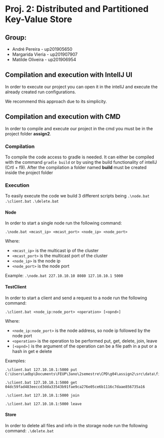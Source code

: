 # Proj. 2: Distributed and Partitioned Key-Value Store

## Group:
- André Pereira - up201905650
- Margarida Vieria - up201907907
- Matilde Oliveira - up201906954

## Compilation and execution with IntelIJ UI

In order to execute our project you can open it in the intelIJ and execute the already created run configurations.

We recommend this approach due to its simplicity.

## Compilation and execution with CMD

In order to compile and execute our project in the cmd you must be in the project folder __assign2__. 

### Compilation

To compile the code access to gradle is needed. It can either be compiled with the command ``gradle build`` or 
by using the build functionality of intelIJ (Crtl + f9). 
After the compilation a folder named __build__ must be created inside the project folder

### Execution

To easily execute the code we build 3 different scripts being ``.\node.bat`` ``.\client.bat`` ``.\delete.bat``

#### Node
In order to start a single node run the following command:

``.\node.bat <mcast_ip> <mcast_port> <node_ip> <node_port>``

Where:
- `<mcast_ip>` is the multicast ip of the cluster
- `<mcast_port>` is the multicast port of the cluster
- `<node_ip>` is the node ip
- `<node_port>` is the node port

Example: ``.\node.bat 227.10.10.10 8080 127.10.10.1 5000``

#### TestClient

In order to start a client and send a request to a node run the following command:

``.\client.bat <node_ip:node_port> <operation> [<opnd>]``

Where:
- `<node_ip:node_port>` is the node address, so node ip followed by the node port
- `<operation>` is the operation to be performed put, get, delete, join, leave
- `[<opnd>]` is the argument of the operation can be a file path in a put or a hash in get e delete

Examples:
```
.\client.bat 127.10.10.1:5000 put C:\Users\adbp\Documents\FEUP\3ano\2semestre\CPD\g04\assign2\src\data\file.txt

.\client.bat 127.10.10.1:5000 get 04dc59fad483eeccd3dda33543b91fae9ca276e05ce6b1116c7daae856735a16

.\client.bat 127.10.10.1:5000 join    

.\client.bat 127.10.10.1:5000 leave
```

#### Store
In order to delete all files and info in the storage node run the following command:
`` .\delete.bat ``